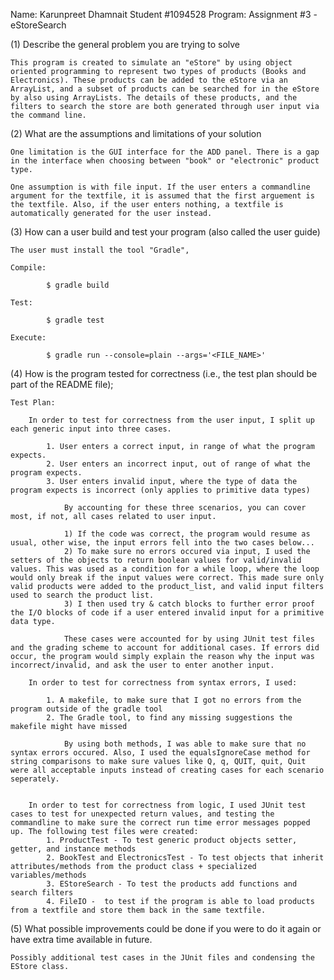 Name: Karunpreet Dhamnait
Student #1094528
Program: Assignment #3 - eStoreSearch

(1) Describe the general problem you are trying to solve

	This program is created to simulate an "eStore" by using object oriented programming to represent two types of products (Books and Electronics). These products can be added to the eStore via an ArrayList, and a subset of products can be searched for in the eStore by also using ArrayLists. The details of these products, and the filters to search the store are both generated through user input via the command line.

(2) What are the assumptions and limitations of your solution

	One limitation is the GUI interface for the ADD panel. There is a gap in the interface when choosing between "book" or "electronic" product type.

	One assumption is with file input. If the user enters a commandline argument for the textfile, it is assumed that the first arguement is the textfile. Also, if the user enters nothing, a textfile is automatically generated for the user instead. 
	

(3) How can a user build and test your program (also called the user guide)

	The user must install the tool "Gradle",

	Compile:

			$ gradle build

	Test:

			$ gradle test

	Execute:

			$ gradle run --console=plain --args='<FILE_NAME>'  

(4) How is the program tested for correctness (i.e., the test plan should be part of the README file);

	Test Plan:

		In order to test for correctness from the user input, I split up each generic input into three cases.

			1. User enters a correct input, in range of what the program expects.
			2. User enters an incorrect input, out of range of what the program expects.
			3. User enters invalid input, where the type of data the program expects is incorrect (only applies to primitive data types)

				By accounting for these three scenarios, you can cover most, if not, all cases related to user input. 

				1) If the code was correct, the program would resume as usual, other wise, the input errors fell into the two cases below...
				2) To make sure no errors occured via input, I used the setters of the objects to return boolean values for valid/invalid values. This was used as a condition for a while loop, where the loop would only break if the input values were correct. This made sure only valid products were added to the product_list, and valid input filters used to search the product list. 
				3) I then used try & catch blocks to further error proof the I/O blocks of code if a user entered invalid input for a primitive data type. 

				These cases were accounted for by using JUnit test files and the grading scheme to account for additional cases. If errors did occur, the program would simply explain the reason why the input was incorrect/invalid, and ask the user to enter another input.

		In order to test for correctness from syntax errors, I used:

			1. A makefile, to make sure that I got no errors from the program outside of the gradle tool
			2. The Gradle tool, to find any missing suggestions the makefile might have missed

				By using both methods, I was able to make sure that no syntax errors occured. Also, I used the equalsIgnoreCase method for string comparisons to make sure values like Q, q, QUIT, quit, Quit were all acceptable inputs instead of creating cases for each scenario seperately.


		In order to test for correctness from logic, I used JUnit test cases to test for unexpected return values, and testing the commandline to make sure the correct run time error messages popped up. The following test files were created:
			1. ProductTest - To test generic product objects setter, getter, and instance methods
			2. BookTest and ElectronicsTest - To test objects that inherit attributes/methods from the product class + specialized variables/methods
			3. EStoreSearch - To test the products add functions and search filters
			4. FileIO -  to test if the program is able to load products from a textfile and store them back in the same textfile. 


(5) What possible improvements could be done if you were to do it again or have extra time available in future.
	
	Possibly additional test cases in the JUnit files and condensing the EStore class. 